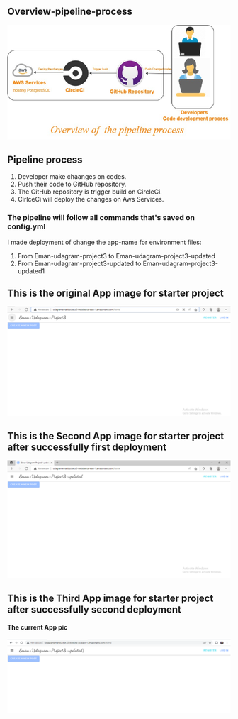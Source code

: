 ## Overview-pipeline-process
![image info](./Overview-pipeline-process.jpg)
## Pipeline process
1. Developer make chaanges on codes.
2. Push their code to GitHub repository.
3. The GitHub repository is trigger build on CircleCi.
4. CirlceCi will deploy the changes on Aws Services.
### The pipeline will follow all commands that's saved on config.yml 
I made deployment of change the app-name for environment files:
 1. From Eman-udagram-project3 to Eman-udagram-project3-updated
 2. From Eman-udagram-project3-updated to Eman-udagram-project3-updated1
## This is the original App image for starter project
![image info](./original-app.PNG)
## This is the Second App image for starter project after successfully first deployment
![image info](./firstappdeploy.PNG)
## This is the Third App image for starter project after successfully second deployment
#### The current App pic
![image info](./secondappdeploy.PNG)